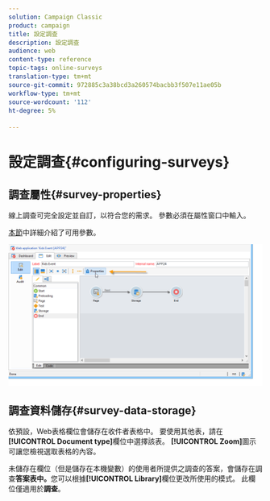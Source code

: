 ```yaml
---
solution: Campaign Classic
product: campaign
title: 設定調查
description: 設定調查
audience: web
content-type: reference
topic-tags: online-surveys
translation-type: tm+mt
source-git-commit: 972885c3a38bcd3a260574bacbb3f507e11ae05b
workflow-type: tm+mt
source-wordcount: '112'
ht-degree: 5%

---
```



# 設定調查{#configuring-surveys}

## 調查屬性{#survey-properties}

線上調查可完全設定並自訂，以符合您的需求。 參數必須在屬性窗口中輸入。

[本節](../../web/using/defining-web-forms-properties.md)中詳細介紹了可用參數。

![](assets/s_ncs_admin_survey_properties_general.png)

## 調查資料儲存{#survey-data-storage}

依預設，Web表格欄位會儲存在收件者表格中。 要使用其他表，請在&#x200B;**[!UICONTROL Document type]**&#x200B;欄位中選擇該表。 **[!UICONTROL Zoom]**&#x200B;圖示可讓您檢視選取表格的內容。

未儲存在欄位（但是儲存在本機變數）的使用者所提供之調查的答案，會儲存在調查&#x200B;**答案表中。**&#x200B;您可以根據&#x200B;**[!UICONTROL Library]**&#x200B;欄位更改所使用的模式。 此欄位僅適用於&#x200B;**調查**。
